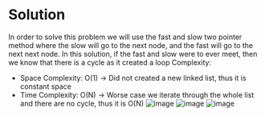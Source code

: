 
# Solution

In order to solve this problem we will use the fast and slow two pointer method where the slow will go to the next node, and the fast will go to the next next node. In this solution, if the fast and slow were to ever meet, then we know that there is a cycle as it created a loop
Complexity:
- Space Complexity: O(1) -> Did not created a new linked list, thus it is constant space
- Time Complexity: O(N) -> Worse case we iterate through the whole list and there are no cycle, thus it is O(N)
![image](https://github.com/user-attachments/assets/d256a945-5d6c-4f31-ab11-7698bb75adbd)
![image](https://github.com/user-attachments/assets/2b7677f1-2962-4a95-8eb6-7f0b7540c70c)
![image](https://github.com/user-attachments/assets/f4722e0d-7c7c-4a14-befa-57d5124f2e58)
